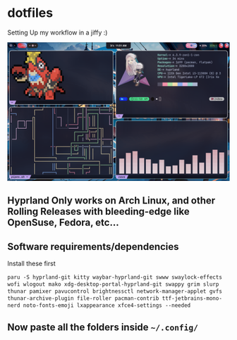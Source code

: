 # dotfiles
Setting Up my workflow in a jiffy :)

![alt text](images/rice.png "Rice")

## Hyprland Only works on Arch Linux, and other Rolling Releases with bleeding-edge like OpenSuse, Fedora, etc...

## Software requirements/dependencies
Install these first
```
paru -S hyprland-git kitty waybar-hyprland-git swww swaylock-effects wofi wlogout mako xdg-desktop-portal-hyprland-git swappy grim slurp thunar pamixer pavucontrol brightnessctl network-manager-applet gvfs thunar-archive-plugin file-roller pacman-contrib ttf-jetbrains-mono-nerd noto-fonts-emoji lxappearance xfce4-settings --needed
```

## Now paste all the folders inside `~/.config/`
